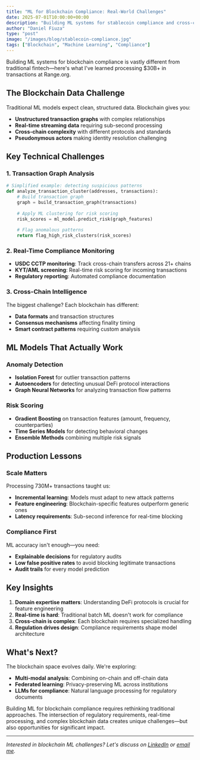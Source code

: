 ```yaml
---
title: "ML for Blockchain Compliance: Real-World Challenges"
date: 2025-07-01T10:00:00+00:00
description: "Building ML systems for stablecoin compliance and cross-chain monitoring at scale—lessons from processing $30B+ in blockchain transactions."
author: "Daniel Fiuza"
type: "post"
image: "/images/blog/stablecoin-compliance.jpg"
tags: ["Blockchain", "Machine Learning", "Compliance"]
---
```


Building ML systems for blockchain compliance is vastly different from traditional fintech—here's what I've learned processing $30B+ in transactions at Range.org.

## The Blockchain Data Challenge

Traditional ML models expect clean, structured data. Blockchain gives you:
- **Unstructured transaction graphs** with complex relationships
- **Real-time streaming data** requiring sub-second processing
- **Cross-chain complexity** with different protocols and standards
- **Pseudonymous actors** making identity resolution challenging

## Key Technical Challenges

### 1. Transaction Graph Analysis
```python
# Simplified example: detecting suspicious patterns
def analyze_transaction_cluster(addresses, transactions):
    # Build transaction graph
    graph = build_transaction_graph(transactions)
    
    # Apply ML clustering for risk scoring
    risk_scores = ml_model.predict_risk(graph_features)
    
    # Flag anomalous patterns
    return flag_high_risk_clusters(risk_scores)
```

### 2. Real-Time Compliance Monitoring
- **USDC CCTP monitoring**: Track cross-chain transfers across 21+ chains
- **KYT/AML screening**: Real-time risk scoring for incoming transactions
- **Regulatory reporting**: Automated compliance documentation

### 3. Cross-Chain Intelligence
The biggest challenge? Each blockchain has different:
- **Data formats** and transaction structures
- **Consensus mechanisms** affecting finality timing
- **Smart contract patterns** requiring custom analysis

## ML Models That Actually Work

### Anomaly Detection
- **Isolation Forest** for outlier transaction patterns
- **Autoencoders** for detecting unusual DeFi protocol interactions
- **Graph Neural Networks** for analyzing transaction flow patterns

### Risk Scoring
- **Gradient Boosting** on transaction features (amount, frequency, counterparties)
- **Time Series Models** for detecting behavioral changes
- **Ensemble Methods** combining multiple risk signals

## Production Lessons

### Scale Matters
Processing 730M+ transactions taught us:
- **Incremental learning**: Models must adapt to new attack patterns
- **Feature engineering**: Blockchain-specific features outperform generic ones
- **Latency requirements**: Sub-second inference for real-time blocking

### Compliance First
ML accuracy isn't enough—you need:
- **Explainable decisions** for regulatory audits
- **Low false positive rates** to avoid blocking legitimate transactions
- **Audit trails** for every model prediction

## Key Insights

1. **Domain expertise matters**: Understanding DeFi protocols is crucial for feature engineering
2. **Real-time is hard**: Traditional batch ML doesn't work for compliance
3. **Cross-chain is complex**: Each blockchain requires specialized handling
4. **Regulation drives design**: Compliance requirements shape model architecture

## What's Next?

The blockchain space evolves daily. We're exploring:
- **Multi-modal analysis**: Combining on-chain and off-chain data
- **Federated learning**: Privacy-preserving ML across institutions
- **LLMs for compliance**: Natural language processing for regulatory documents

Building ML for blockchain compliance requires rethinking traditional approaches. The intersection of regulatory requirements, real-time processing, and complex blockchain data creates unique challenges—but also opportunities for significant impact.

---

*Interested in blockchain ML challenges? Let's discuss on [LinkedIn](https://www.linkedin.com/in/daniel-fiuza-dosil/) or [email me](mailto:dafiuzadosil@gmail.com).*
